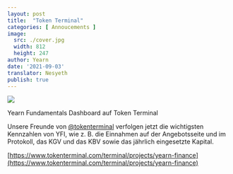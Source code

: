```yaml
---
layout: post
title:  "Token Terminal"
categories: [ Annoucements ]
image:
  src: ./cover.jpg
  width: 812
  height: 247
author: Yearn
date: '2021-09-03'
translator: Nesyeth
publish: true
---
```


![](/_posts/_announcements/token-terminal/1.jpg?w=812&h=247)

Yearn Fundamentals Dashboard auf Token Terminal

Unsere Freunde von [@tokenterminal](https://twitter.com/tokenterminal) verfolgen jetzt die wichtigsten Kennzahlen von YFI, wie z. B. die Einnahmen auf der Angebotsseite und im Protokoll, das KGV und das KBV sowie das jährlich eingesetzte Kapital.	

[https://www.tokenterminal.com/terminal/projects/yearn-finance](https://www.tokenterminal.com/terminal/projects/yearn-finance)
